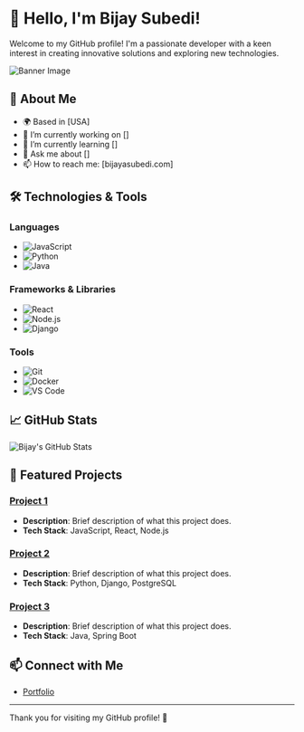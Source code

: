 # 👋 Hello, I'm Bijay Subedi!

Welcome to my GitHub profile! I'm a passionate developer with a keen interest in creating innovative solutions and exploring new technologies. 

![Banner Image](https://via.placeholder.com/1200x400?text=Welcome+to+My+GitHub+Profile)

## 🚀 About Me

- 🌍 Based in [USA]
- 🔭 I’m currently working on []
- 🌱 I’m currently learning []
- 💬 Ask me about []
- 📫 How to reach me: [bijayasubedi.com]

## 🛠️ Technologies & Tools

### Languages
- ![JavaScript](https://img.shields.io/badge/JavaScript-ED8B00?style=flat&logo=javascript&logoColor=white)
- ![Python](https://img.shields.io/badge/Python-3776AB?style=flat&logo=python&logoColor=white)
- ![Java](https://img.shields.io/badge/Java-007396?style=flat&logo=java&logoColor=white)

### Frameworks & Libraries
- ![React](https://img.shields.io/badge/React-61DAFB?style=flat&logo=react&logoColor=black)
- ![Node.js](https://img.shields.io/badge/Node.js-8CC84B?style=flat&logo=node.js&logoColor=white)
- ![Django](https://img.shields.io/badge/Django-092E20?style=flat&logo=django&logoColor=white)

### Tools
- ![Git](https://img.shields.io/badge/Git-F05032?style=flat&logo=git&logoColor=white)
- ![Docker](https://img.shields.io/badge/Docker-2496ED?style=flat&logo=docker&logoColor=white)
- ![VS Code](https://img.shields.io/badge/VS%20Code-007ACC?style=flat&logo=visual-studio-code&logoColor=white)

## 📈 GitHub Stats

![Bijay's GitHub Stats](https://github-readme-stats.vercel.app/api?username=bijay009&show_icons=true&theme=radical)

## 🌟 Featured Projects

### [Project 1](https://github.com/yourusername/project1)
- **Description**: Brief description of what this project does.
- **Tech Stack**: JavaScript, React, Node.js

### [Project 2](https://github.com/yourusername/project2)
- **Description**: Brief description of what this project does.
- **Tech Stack**: Python, Django, PostgreSQL

### [Project 3](https://github.com/yourusername/project3)
- **Description**: Brief description of what this project does.
- **Tech Stack**: Java, Spring Boot

## 📫 Connect with Me

- [Portfolio](https://bijayasubedi.com)

---

Thank you for visiting my GitHub profile! 🌟
